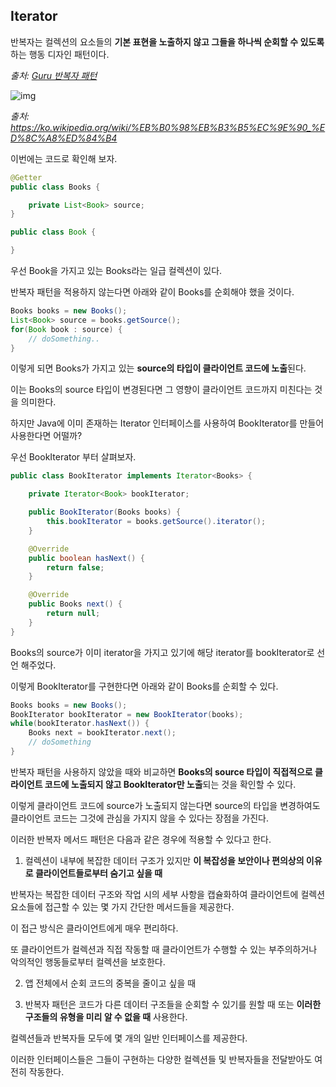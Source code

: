 ## Iterator



반복자는 컬렉션의 요소들의 **기본 표현을 노출하지 않고 그들을 하나씩 순회할 수 있도록** 하는 행동 디자인 패턴이다.

*출처: [Guru 반복자 패턴](https://refactoring.guru/ko/design-patterns/iterator)*



![img](https://upload.wikimedia.org/wikipedia/commons/thumb/1/13/Iterator_UML_class_diagram.svg/500px-Iterator_UML_class_diagram.svg.png)

*출처: https://ko.wikipedia.org/wiki/%EB%B0%98%EB%B3%B5%EC%9E%90_%ED%8C%A8%ED%84%B4*

 

이번에는 코드로 확인해 보자.

```java
@Getter
public class Books {

    private List<Book> source;
}

public class Book {

}
```

우선 Book을 가지고 있는 Books라는 일급 컬렉션이 있다.



반복자 패턴을 적용하지 않는다면 아래와 같이 Books를 순회해야 했을 것이다.

```java
Books books = new Books();
List<Book> source = books.getSource();
for(Book book : source) {
    // doSomething..
}
```

이렇게 되면 Books가 가지고 있는 **source의 타입이 클라이언트 코드에 노출**된다.

이는 Books의 source 타입이 변경된다면 그 영향이 클라이언트 코드까지 미친다는 것을 의미한다.



하지만 Java에 이미 존재하는 Iterator 인터페이스를 사용하여 BookIterator를 만들어 사용한다면 어떨까?

우선 BookIterator 부터 살펴보자.

```java
public class BookIterator implements Iterator<Books> {

    private Iterator<Book> bookIterator;

    public BookIterator(Books books) {
        this.bookIterator = books.getSource().iterator();
    }

    @Override
    public boolean hasNext() {
        return false;
    }

    @Override
    public Books next() {
        return null;
    }
}
```

Books의 source가 이미 iterator을 가지고 있기에 해당 iterator를 bookIterator로 선언 해주었다.



이렇게 BookIterator를 구현한다면 아래와 같이 Books를 순회할 수 있다.

```java
Books books = new Books();
BookIterator bookIterator = new BookIterator(books);
while(bookIterator.hasNext()) {
    Books next = bookIterator.next();
    // doSomething
}
```

반복자 패턴을 사용하지 않았을 때와 비교하면 **Books의 source 타입이 직접적으로 클라이언트 코드에 노출되지 않고 BookIterator만 노출**되는 것을 확인할 수 있다.

이렇게 클라이언트 코드에 source가 노출되지 않는다면 source의 타입을 변경하여도 클라이언트 코드는 그것에 관심을 가지지 않을 수 있다는 장점을 가진다.



이러한 반복자 메서드 패턴은 다음과 같은 경우에 적용할 수 있다고 한다.

1. 컬렉션이 내부에 복잡한 데이터 구조가 있지만 **이 복잡성을 보안이나 편의상의 이유로 클라이언트들로부터 숨기고 싶을 때**

반복자는 복잡한 데이터 구조와 작업 시의 세부 사항을 캡슐화하여 클라이언트에 컬렉션 요소들에 접근할 수 있는 몇 가지 간단한 메서드들을 제공한다.

이 접근 방식은 클라이언트에게 매우 편리하다.

또 클라이언트가 컬렉션과 직접 작동할 때 클라이언트가 수행할 수 있는 부주의하거나 악의적인 행동들로부터 컬렉션을 보호한다.



2. 앱 전체에서 순회 코드의 중복을 줄이고 싶을 때



3. 반복자 패턴은 코드가 다른 데이터 구조들을 순회할 수 있기를 원할 때 또는 **이러한 구조들의 유형을 미리 알 수 없을 때** 사용한다.

컬렉션들과 반복자들 모두에 몇 개의 일반 인터페이스를 제공한다.

이러한 인터페이스들은 그들이 구현하는 다양한 컬렉션들 및 반복자들을 전달받아도 여전히 작동한다.